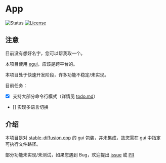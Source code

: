 # App

![Status](https://img.shields.io/badge/status-active-success.svg)
[![License](https://img.shields.io/badge/license-MIT-blue.svg)](/LICENSE)

## 注意

目前没有想好名字，您可以帮我取一个。

本项目使用 [egui](https://github.com/emilk/egui)，应该是跨平台的。

本项目处于快速开发阶段，许多功能不稳定/未实现。

目前任务：

- [x] 支持大部分命令行模式（详情见 [todo.md](/todo.md)）
- [] 实现多语言切换

## 介绍

本项目是对 [stable-diffusion.cpp](https://github.com/leejet/stable-diffusion.cpp) 的 gui 包装，并未集成，故您需在 gui 中指定可执行文件路径。

部分功能未实现/未测试，如果您遇到 Bug，欢迎提出 [issue](https://github.com/lalala-233/AnkiMaker/issues/new/choose) 或 [PR](https://github.com/lalala-233/AnkiMaker/compare)
